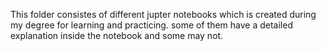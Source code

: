 This folder consistes of different  jupter notebooks which is created during my degree for learning and practicing.
some of them have a detailed explanation inside the notebook and some may not.
